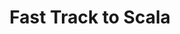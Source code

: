 ---
title: Fast Track to Scala
description: Fast Track to Scala
link: http://opal.springpeople.com/trainingOrder/bookingDetails/4221
when: 20-02-2017
where: Virtual Classroom
trainers: 
organizer: SpringPeople
---